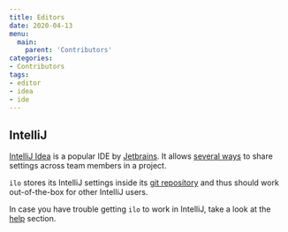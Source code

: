 ```yaml
---
title: Editors
date: 2020-04-13
menu:
  main:
    parent: 'Contributors'
categories:
- Contributors
tags:
- editor
- idea
- ide
---
```


## IntelliJ

[IntelliJ Idea](https://www.jetbrains.com/idea/) is a popular IDE by [Jetbrains](https://www.jetbrains.com/). It allows [several ways](https://www.jetbrains.com/help/idea/sharing-your-ide-settings.html) to share settings across team members in a project.

`ilo` stores its IntelliJ settings inside its [git repository](https://www.jetbrains.com/help/idea/creating-and-managing-projects.html#share-project-through-vcs) and thus should work out-of-the-box for other IntelliJ users.

In case you have trouble getting `ilo` to work in IntelliJ, take a look at the [help](../../community/help) section.
